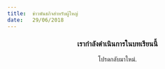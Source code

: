 ```yaml
---
title:  ข่าวพันธกิจสำหรับผู้ใหญ่
date:   29/06/2018
---
```


### <center>เรากำลังดำเนินการในบทเรียนนี้</center>
<center>โปรดกลับมาใหม่.</center>